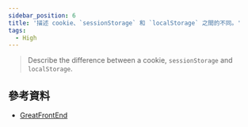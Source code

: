 ```yaml
---
sidebar_position: 6
title: '描述 cookie、`sessionStorage` 和 `localStorage` 之間的不同。'
tags:
  - High
---
```


> Describe the difference between a cookie, `sessionStorage` and `localStorage`.

## 參考資料

- [GreatFrontEnd](https://www.greatfrontend.com/questions/quiz/describe-the-difference-between-a-cookie-sessionstorage-and-localstorage)

